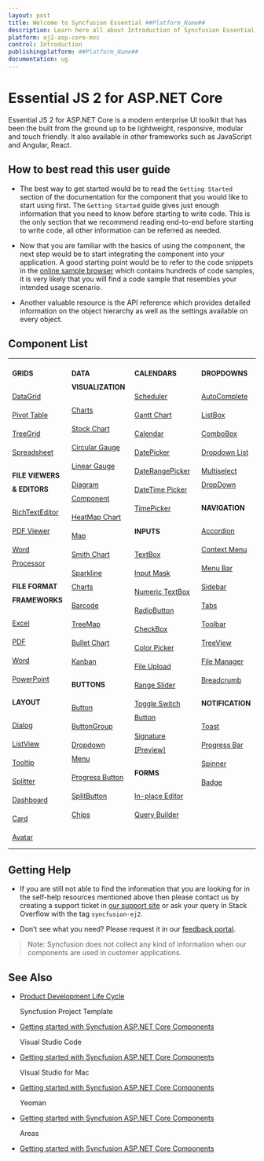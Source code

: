 ```yaml
---
layout: post
title: Welcome to Syncfusion Essential ##Platform_Name##
description: Learn here all about Introduction of Syncfusion Essential ##Platform_Name## widgets based on HTML5 and jQuery.
platform: ej2-asp-core-mvc
control: Introduction
publishingplatform: ##Platform_Name##
documentation: ug
---
```


# Essential JS 2 for ASP.NET Core

Essential JS 2 for ASP.NET Core is a modern enterprise UI toolkit that has been the built from the ground up to be lightweight, responsive, modular and touch friendly. It also available in other frameworks such as JavaScript and Angular, React.

## How to best read this user guide

* The best way to get started would be to read the `Getting Started` section of the
documentation for the component that you would like to start using first. The `Getting Started`
guide gives just enough information that you need to know before starting to write code.
This is the only section that we recommend reading end-to-end before starting to write code,
all other information can be referred as needed.

* Now that you are familiar with the basics of using the component, the next step would
be to start integrating the component into your application. A good starting point
would be to refer to the code snippets in the [online sample browser](http://ej2.syncfusion.com/aspnetcore/)
which contains hundreds of code samples, it is very likely that you will find
a code sample that resembles your intended usage scenario.

* Another valuable resource is the API reference which provides detailed information on
the object hierarchy as well as the settings available on every object.

## Component List

<!-- markdownlint-disable MD033 MD018 -->
<style>
#table
{
border:0!important;
line-height: 2!important;
}

tr
{
border:0 !important;
}

td
{
border:0!important;
vertical-align: top;
}

.controlanchorlink
{
text-decoration: none!important;
font-size: 14px!important;
text-align: left!important;
padding: 5px 5px 5px 0px;
}
.controlcategory
{
font-size: 14px!important;
text-align: left!important;
font-weight: bold!important;
border:0 !important;
}

</style>

<table id="table">
<tbody>
<colgroup>
<col style="width: 220px">
<col style="width: 260px">
<col style="width: 220px">
<col style="width: 220px">
</colgroup>
</tbody>
<tr>
    <td>
        <div><p class="controlcategory">GRIDS</p></div>
        <div class="controlanchorlink"><a target="_self" href="https://ej2.syncfusion.com/aspnetcore/documentation/grid/getting-started-core">DataGrid</a></div>
        <div class="controlanchorlink"><a target="_self" href="https://ej2.syncfusion.com/aspnetcore/documentation/pivot-table/getting-started">Pivot Table</a></div>
        <div class="controlanchorlink"><a target="_self" href="https://ej2.syncfusion.com/aspnetcore/documentation/tree-grid/getting-started-core">TreeGrid</a></div>
        <div class="controlanchorlink"><a target="_self" href="https://ej2.syncfusion.com/aspnetcore/documentation/spreadsheet/getting-started-core">Spreadsheet</a></div>
        <div><p class="controlcategory">FILE VIEWERS & EDITORS</p></div>
        <div class="controlanchorlink"><a target="_self" href="https://ej2.syncfusion.com/aspnetcore/documentation/rich-text-editor/getting-started">RichTextEditor</a></div>
        <div class="controlanchorlink"><a target="_self" href="https://ej2.syncfusion.com/aspnetcore/documentation/pdfviewer/getting-started">PDF Viewer</a></div>
        <div class="controlanchorlink"><a target="_self" href="https://ej2.syncfusion.com/aspnetcore/documentation/document-editor/getting-started-core">Word Processor</a></div>
        <div><p class="controlcategory">FILE FORMAT FRAMEWORKS</p></div>
        <div class="controlanchorlink"><a target="_self" href="https://help.syncfusion.com/file-formats/xlsio/create-read-edit-excel-files-in-asp-net-core-c-sharp">Excel</a></div>
        <div class="controlanchorlink"><a target="_self" href="https://help.syncfusion.com/file-formats/pdf/create-pdf-file-in-asp-net-core">PDF</a></div>
        <div class="controlanchorlink"><a target="_self" href="https://help.syncfusion.com/file-formats/docio/create-word-document-in-asp-net-core">Word</a></div>
        <div class="controlanchorlink"><a target="_self" href="https://help.syncfusion.com/file-formats/presentation/create-read-edit-powerpoint-files-in-asp-net-core-c-sharp">PowerPoint</a></div>
        <div><p class="controlcategory">LAYOUT</p></div>
        <div class="controlanchorlink"><a target="_self" href="https://ej2.syncfusion.com/aspnetcore/documentation/dialog/getting-started">Dialog</a></div>
        <div class="controlanchorlink"><a target="_self" href="https://ej2.syncfusion.com/aspnetcore/documentation/listview/getting-started">ListView</a></div>
        <div class="controlanchorlink"><a target="_self" href="https://ej2.syncfusion.com/aspnetcore/documentation/tooltip/getting-started-asp-core">Tooltip</a></div>
        <div class="controlanchorlink"><a target="_self" href="https://ej2.syncfusion.com/aspnetcore/documentation/splitter/getting-started">Splitter</a></div>
        <div class="controlanchorlink"><a target="_self" href="https://ej2.syncfusion.com/aspnetcore/documentation/dashboard-layout/getting-started/">Dashboard</a></div>
        <div class="controlanchorlink"><a target="_self" href="https://ej2.syncfusion.com/aspnetcore/documentation/card/getting-started">Card</a></div>
        <div class="controlanchorlink"><a target="_self" href="https://ej2.syncfusion.com/aspnetcore/documentation/avatar/getting-started-asp-core">Avatar</a></div>
    </td>
    <td>
        <div><p class="controlcategory">DATA VISUALIZATION</p></div>
        <div class="controlanchorlink"><a target="_self" href="https://ej2.syncfusion.com/aspnetcore/documentation/chart/getting-started">Charts</a></div>
        <div class="controlanchorlink"><a target="_self" href="https://ej2.syncfusion.com/aspnetcore/documentation/stock-chart/getting-started">Stock Chart</a></div>
        <div class="controlanchorlink"><a target="_self" href="https://ej2.syncfusion.com/aspnetcore/documentation/circular-gauge/getting-started">Circular Gauge</a></div>
        <div class="controlanchorlink"><a target="_self" href="https://ej2.syncfusion.com/aspnetcore/documentation/linear-gauge/getting-started">Linear Gauge</a></div>
        <div class="controlanchorlink"><a target="_self" href="https://ej2.syncfusion.com/aspnetcore/documentation/diagram/getting-started">Diagram Component</a></div>
        <div class="controlanchorlink"><a target="_self" href="https://ej2.syncfusion.com/aspnetcore/documentation/heatmap-chart/getting-started">HeatMap Chart</a></div>
        <div class="controlanchorlink"><a target="_self" href="https://ej2.syncfusion.com/aspnetcore/documentation/maps/getting-started">Map</a></div>
        <div class="controlanchorlink"><a target="_self" href="https://ej2.syncfusion.com/aspnetcore/documentation/smithchart/getting-started">Smith Chart</a></div>
        <div class="controlanchorlink"><a target="_self" href="https://ej2.syncfusion.com/aspnetcore/documentation/sparkline/getting-started">Sparkline Charts</a></div>
        <div class="controlanchorlink"><a target="_self" href="https://ej2.syncfusion.com/aspnetcore/documentation/barcode/getting-started">Barcode</a></div>
        <div class="controlanchorlink"><a target="_self" href="https://ej2.syncfusion.com/aspnetcore/documentation/treemap/getting-started">TreeMap</a></div>
        <div class="controlanchorlink"><a target="_self" href="https://ej2.syncfusion.com/aspnetcore/documentation/bullet-chart/getting-started">Bullet Chart</a></div>
        <div class="controlanchorlink"><a target="_self" href="https://ej2.syncfusion.com/aspnetcore/documentation/kanban/getting-started">Kanban</a></div>
        <div><p class="controlcategory">BUTTONS</p></div>
        <div class="controlanchorlink"><a target="_self" href="https://ej2.syncfusion.com/aspnetcore/documentation/button/getting-started">Button</a></div>
        <div class="controlanchorlink"><a target="_self" href="https://ej2.syncfusion.com/aspnetcore/documentation/button-group/getting-started">ButtonGroup</a></div>
        <div class="controlanchorlink"><a target="_self" href="https://ej2.syncfusion.com/aspnetcore/documentation/drop-down-button/getting-started">Dropdown Menu</a></div>
        <div class="controlanchorlink"><a target="_self" href="https://ej2.syncfusion.com/aspnetcore/documentation/progress-button/getting-started">Progress Button</a></div>
        <div class="controlanchorlink"><a target="_self" href="https://ej2.syncfusion.com/aspnetcore/documentation/split-button/getting-started">SplitButton</a></div>
        <div class="controlanchorlink"><a target="_self" href="https://ej2.syncfusion.com/aspnetcore/documentation/chips/getting-started">Chips</a></div>
    </td>
    <td>
        <div><p class="controlcategory">CALENDARS</p></div>
        <div class="controlanchorlink"><a target="_self" href="https://ej2.syncfusion.com/aspnetcore/documentation/schedule/getting-started">Scheduler</a></div>
        <div class="controlanchorlink"><a target="_self" href="https://ej2.syncfusion.com/aspnetcore/documentation/gantt/getting-started">Gantt Chart</a></div>
        <div class="controlanchorlink"><a target="_self" href="https://ej2.syncfusion.com/aspnetcore/documentation/calendar/getting-started">Calendar</a></div>
        <div class="controlanchorlink"><a target="_self" href="https://ej2.syncfusion.com/aspnetcore/documentation/datepicker/getting-started">DatePicker</a></div>
        <div class="controlanchorlink"><a target="_self" href="https://ej2.syncfusion.com/aspnetcore/documentation/daterangepicker/getting-started">DateRangePicker</a></div>
        <div class="controlanchorlink"><a target="_self" href="https://ej2.syncfusion.com/aspnetcore/documentation/datetimepicker/getting-started">DateTime Picker</a></div>
        <div class="controlanchorlink"><a target="_self" href="https://ej2.syncfusion.com/aspnetcore/documentation/timepicker/getting-started">TimePicker</a></div>
        <div><p class="controlcategory">INPUTS</p></div>
        <div class="controlanchorlink"><a target="_self" href="https://ej2.syncfusion.com/aspnetcore/documentation/textbox/getting-started">TextBox</a></div>
        <div class="controlanchorlink"><a target="_self" href="https://ej2.syncfusion.com/aspnetcore/documentation/maskedtextbox/getting-started/">Input Mask</a></div>
        <div class="controlanchorlink"><a target="_self" href="https://ej2.syncfusion.com/aspnetcore/documentation/numerictextbox/getting-started">Numeric TextBox</a></div>
        <div class="controlanchorlink"><a target="_self" href="https://ej2.syncfusion.com/aspnetcore/documentation/radio-button/getting-started">RadioButton</a></div>
        <div class="controlanchorlink"><a target="_self" href="https://ej2.syncfusion.com/aspnetcore/documentation/check-box/getting-started">CheckBox</a></div>
        <div class="controlanchorlink"><a target="_self" href="https://ej2.syncfusion.com/aspnetcore/documentation/color-picker/getting-started">Color Picker</a></div>
        <div class="controlanchorlink"><a target="_self" href="https://ej2.syncfusion.com/aspnetcore/documentation/uploader/getting-started">File Upload</a></div>
        <div class="controlanchorlink"><a target="_self" href="https://ej2.syncfusion.com/aspnetcore/documentation/range-slider/getting-started">Range Slider</a></div>
        <div class="controlanchorlink"><a target="_self" href="https://ej2.syncfusion.com/aspnetcore/documentation/switch/getting-started">Toggle Switch Button</a></div>
        <div class="controlanchorlink"><a target="_self" href="https://ej2.syncfusion.com/aspnetcore/documentation/signature/getting-started">Signature [Preview]</a></div>
        <div><p class="controlcategory">FORMS</p></div>
        <div class="controlanchorlink"><a target="_self" href="https://ej2.syncfusion.com/aspnetcore/documentation/in-place-editor/getting-started">In-place Editor</a></div>
        <div class="controlanchorlink"><a target="_self" href="https://ej2.syncfusion.com/aspnetcore/documentation/query-builder/getting-started">Query Builder</a></div>
    </td>
    <td>
        <div><p class="controlcategory">DROPDOWNS</p></div>
        <div class="controlanchorlink"><a target="_self" href="https://ej2.syncfusion.com/aspnetcore/documentation/auto-complete/getting-started">AutoComplete</a></div>
        <div class="controlanchorlink"><a target="_self" href="https://ej2.syncfusion.com/aspnetcore/documentation/list-box/getting-started-core">ListBox</a></div>
        <div class="controlanchorlink"><a target="_self" href="https://ej2.syncfusion.com/aspnetcore/documentation/combo-box/getting-started">ComboBox</a></div>
        <div class="controlanchorlink"><a target="_self" href="https://ej2.syncfusion.com/aspnetcore/documentation/drop-down-list/getting-started">Dropdown List</a></div>
        <div class="controlanchorlink"><a target="_self" href="https://ej2.syncfusion.com/aspnetcore/documentation/multi-select/getting-started">Multiselect DropDown</a></div>
        <div><p class="controlcategory">NAVIGATION</p></div>
        <div class="controlanchorlink"><a target="_self" href="https://ej2.syncfusion.com/aspnetcore/documentation/accordion/getting-started">Accordion</a></div>
        <div class="controlanchorlink"><a target="_self" href="https://ej2.syncfusion.com/aspnetcore/documentation/context-menu/getting-started">Context Menu</a></div>
        <div class="controlanchorlink"><a target="_self" href="https://ej2.syncfusion.com/aspnetcore/documentation/menu/getting-started">Menu Bar</a></div>
        <div class="controlanchorlink"><a target="_self" href="https://ej2.syncfusion.com/aspnetcore/documentation/sidebar/getting-started">Sidebar</a></div>
        <div class="controlanchorlink"><a target="_self" href="https://ej2.syncfusion.com/aspnetcore/documentation/tab/getting-started">Tabs</a></div>
        <div class="controlanchorlink"><a target="_self" href="https://ej2.syncfusion.com/aspnetcore/documentation/toolbar/getting-started">Toolbar</a></div>
        <div class="controlanchorlink"><a target="_self" href="https://ej2.syncfusion.com/aspnetcore/documentation/treeview/getting-started">TreeView</a></div>
        <div class="controlanchorlink"><a target="_self" href="https://ej2.syncfusion.com/aspnetcore/documentation/file-manager/getting-started">File Manager</a></div>
        <div class="controlanchorlink"><a target="_self" href="https://ej2.syncfusion.com/aspnetcore/documentation/breadcrumb/getting-started">Breadcrumb</a></div>
        <div><p class="controlcategory">NOTIFICATION</p></div>
        <div class="controlanchorlink"><a target="_self" href="https://ej2.syncfusion.com/aspnetcore/documentation/toast/getting-started">Toast</a></div>
        <div class="controlanchorlink"><a target="_self" href="https://ej2.syncfusion.com/aspnetcore/documentation/progress-bar/getting-started">Progress Bar</a></div>
        <div class="controlanchorlink"><a target="_self" href="https://ej2.syncfusion.com/aspnetcore/documentation/spinner/getting-started-asp-core">Spinner</a></div>
        <div class="controlanchorlink"><a target="_self" href="https://ej2.syncfusion.com/aspnetcore/documentation/badge/getting-started-asp-core">Badge</a></div>
    </td>
</tr>
</table>
<!-- markdownlint-enable MD033 MD018 -->

## Getting Help

* If you are still not able to find the information that you are looking for in the
self-help resources mentioned above then please contact us by creating a support ticket
in [our support site](https://www.syncfusion.com/support/directtrac/incidents/newincident) or ask your query in Stack Overflow with the tag `syncfusion-ej2`.

* Don’t see what you need? Please request it in our [feedback portal](https://www.syncfusion.com/feedback/aspnet-core).

>Note: Syncfusion does not collect any kind of information when our components are used in customer applications.

## See Also

* [Product Development Life Cycle](https://www.syncfusion.com/support/product-lifecycle/)

   Syncfusion Project Template

* [Getting started with Syncfusion ASP.NET Core Components](https://ej2.syncfusion.com/aspnetcore/documentation/getting-started/project-template)

   Visual Studio Code

* [Getting started with Syncfusion ASP.NET Core Components](https://ej2.syncfusion.com/aspnetcore/documentation/getting-started/vscode)

   Visual Studio for Mac

* [Getting started with Syncfusion ASP.NET Core Components](https://ej2.syncfusion.com/aspnetcore/documentation/getting-started/visual-studio-mac)

   Yeoman

* [Getting started with Syncfusion ASP.NET Core Components](https://ej2.syncfusion.com/aspnetcore/documentation/getting-started/yeoman)

   Areas

* [Getting started with Syncfusion ASP.NET Core Components](https://ej2.syncfusion.com/aspnetcore/documentation/getting-started/areas)
